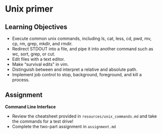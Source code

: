 # Unix primer

## Learning Objectives

* Execute common unix commands, including ls, cat, less, cd, pwd, mv, cp, rm, grep, mkdir, and rmdir.
* Redirect STDOUT into a file, and pipe it into another command such as wc, sort, grep, or cut.
* Edit files with a text editor.
* Make “survival edits” in vim.
* Distinguish between and interpret a relative and absolute path.
* Implement job control to stop, background, foreground, and kill a process.


## Assignment
**Command Line Interface**
  * Review the cheatsheet provided in `resources/unix_commands.md` and take the commands for a test drive!
  * Complete the two-part assignment in `assignment.md`
